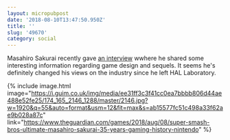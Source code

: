 ```yaml
---
layout: micropubpost
date: '2018-08-10T13:47:50.950Z'
title: ''
slug: '49670'
category: social
---
```

Masahiro Sakurai recently gave [an interview](https://www.theguardian.com/games/2018/aug/08/super-smash-bros-ultimate-masahiro-sakurai-35-years-gaming-history-nintendo) wwhere he shared some interesting information regarding game design and sequels. It seems he&#39;s definitely changed his views on the industry since he left HAL Laboratory.


{% include image.html image="https://i.guim.co.uk/img/media/ee31ff3c3f41cc0ea7bbbb806d44ae488e52fe25/174_165_2146_1288/master/2146.jpg?w=1920&q=55&auto=format&usm=12&fit=max&s=ab15577fc51c498a33f62ae9b028a87c" link="https://www.theguardian.com/games/2018/aug/08/super-smash-bros-ultimate-masahiro-sakurai-35-years-gaming-history-nintendo" %}
